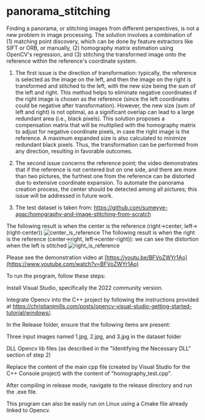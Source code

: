 # panorama_stitching

Finding a panorama, or stitching images from different perspectives, is not a new problem in image processing. The solution involves a combination of (1) matching point discovery, which can be done by feature extractors like SIFT or ORB, or manually, (2) homography matrix estimation using OpenCV's regression, and (3) stitching the transformed image onto the reference within the reference's coordinate system.

1. The first issue is the direction of transformation: typically, the reference is selected as the image on the left, and then the image on the right is transformed and stitched to the left, with the new size being the sum of the left and right. This method helps to eliminate negative coordinates if the right image is chosen as the reference (since the left coordinates could be negative after transformation). However, the new size (sum of left and right) is not optimal, as a significant overlap can lead to a large redundant area (i.e., black pixels).
This solution proposes a compensation matrix that will be multiplied with the homography matrix to adjust for negative coordinate pixels, in case the right image is the reference. A maximum expanded size is also calculated to minimize redundant black pixels. Thus, the transformation can be performed from any direction, resulting in favorable outcomes.

2. The second issue concerns the reference point; the video demonstrates that if the reference is not centered but on one side, and there are more than two pictures, the furthest one from the reference can be distorted due to extensive coordinate expansion. To automate the panorama creation process, the center should be detected among all pictures; this issue will be addressed in future work.
3. The test dataset is taken from: https://github.com/sumeyye-agac/homography-and-image-stitching-from-scratch



The following result is when the center is the reference (right->center, left->(right-center))
![center_is_reference](https://github.com/quangsonle/panorama_stitching/assets/48610518/c35e4e45-04ae-43e3-bb4e-e697586c01cd)
The following result is when the right is the reference (center->right, left->center-right)): we can see the distortion when the left is stitched
![right_is_reference](https://github.com/quangsonle/panorama_stitching/assets/48610518/d8772231-f77f-46d2-ad29-624a0926f70e)

Please see the demonstration video at [https://youtu.be/BFVoZWYr1Ao](https://www.youtube.com/watch?v=BFVoZWYr1Ao)

To run the program, follow these steps:

Install Visual Studio, specifically the 2022 community version.

Integrate Opencv into the C++ project by following the instructions provided at https://christianjmills.com/posts/opencv-visual-studio-getting-started-tutorial/windows/.

In the Release folder, ensure that the following items are present:

Three input images named 1.jpg, 2.jpg, and 3.jpg in the dataset folder

DLL Opencv lib files (as described in the "Identifying the Necessary DLL" section of step 2)

Replace the content of the main cpp file (created by Visual Studio for the C++ Console project) with the content of "homography_test.cpp".

After compiling in release mode, navigate to the release directory and run the .exe file.

This program can also be easily run on Linux using a Cmake file already linked to Opencv.
